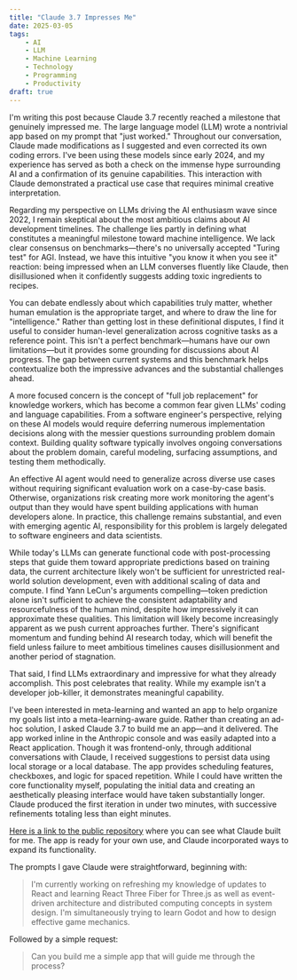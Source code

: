 ```yaml
---
title: "Claude 3.7 Impresses Me"
date: 2025-03-05
tags: 
    - AI
    - LLM
    - Machine Learning
    - Technology
    - Programming
    - Productivity
draft: true
---
```


I'm writing this post because Claude 3.7 recently reached a milestone that genuinely impressed me. The large language model (LLM) wrote a nontrivial app based on my prompt that "just worked." Throughout our conversation, Claude made modifications as I suggested and even corrected its own coding errors. I've been using these models since early 2024, and my experience has served as both a check on the immense hype surrounding AI and a confirmation of its genuine capabilities. This interaction with Claude demonstrated a practical use case that requires minimal creative interpretation.

Regarding my perspective on LLMs driving the AI enthusiasm wave since 2022, I remain skeptical about the most ambitious claims about AI development timelines. The challenge lies partly in defining what constitutes a meaningful milestone toward machine intelligence. We lack clear consensus on benchmarks—there's no universally accepted "Turing test" for AGI. Instead, we have this intuitive "you know it when you see it" reaction: being impressed when an LLM converses fluently like Claude, then disillusioned when it confidently suggests adding toxic ingredients to recipes.

You can debate endlessly about which capabilities truly matter, whether human emulation is the appropriate target, and where to draw the line for "intelligence." Rather than getting lost in these definitional disputes, I find it useful to consider human-level generalization across cognitive tasks as a reference point. This isn't a perfect benchmark—humans have our own limitations—but it provides some grounding for discussions about AI progress. The gap between current systems and this benchmark helps contextualize both the impressive advances and the substantial challenges ahead.

A more focused concern is the concept of "full job replacement" for knowledge workers, which has become a common fear given LLMs' coding and language capabilities. From a software engineer's perspective, relying on these AI models would require deferring numerous implementation decisions along with the messier questions surrounding problem domain context. Building quality software typically involves ongoing conversations about the problem domain, careful modeling, surfacing assumptions, and testing them methodically. 

An effective AI agent would need to generalize across diverse use cases without requiring significant evaluation work on a case-by-case basis. Otherwise, organizations risk creating more work monitoring the agent's output than they would have spent building applications with human developers alone. In practice, this challenge remains substantial, and even with emerging agentic AI, responsibility for this problem is largely delegated to software engineers and data scientists.

While today's LLMs can generate functional code with post-processing steps that guide them toward appropriate predictions based on training data, the current architecture likely won't be sufficient for unrestricted real-world solution development, even with additional scaling of data and compute. I find Yann LeCun's arguments compelling—token prediction alone isn't sufficient to achieve the consistent adaptability and resourcefulness of the human mind, despite how impressively it can approximate these qualities. This limitation will likely become increasingly apparent as we push current approaches further. There's significant momentum and funding behind AI research today, which will benefit the field unless failure to meet ambitious timelines causes disillusionment and another period of stagnation.

That said, I find LLMs extraordinary and impressive for what they already accomplish. This post celebrates that reality. While my example isn't a developer job-killer, it demonstrates meaningful capability.

I've been interested in meta-learning and wanted an app to help organize my goals list into a meta-learning-aware guide. Rather than creating an ad-hoc solution, I asked Claude 3.7 to build me an app—and it delivered. The app worked inline in the Anthropic console and was easily adapted into a React application. Though it was frontend-only, through additional conversations with Claude, I received suggestions to persist data using local storage or a local database. The app provides scheduling features, checkboxes, and logic for spaced repetition. While I could have written the core functionality myself, populating the initial data and creating an aesthetically pleasing interface would have taken substantially longer. Claude produced the first iteration in under two minutes, with successive refinements totaling less than eight minutes.

[Here is a link to the public repository](https://github.com/nsubordin81/learning-helper) where you can see what Claude built for me. The app is ready for your own use, and Claude incorporated ways to expand its functionality.

The prompts I gave Claude were straightforward, beginning with:

> I'm currently working on refreshing my knowledge of updates to React and learning React Three Fiber for Three.js as well as event-driven architecture and distributed computing concepts in system design. I'm simultaneously trying to learn Godot and how to design effective game mechanics.

Followed by a simple request:

> Can you build me a simple app that will guide me through the process?
